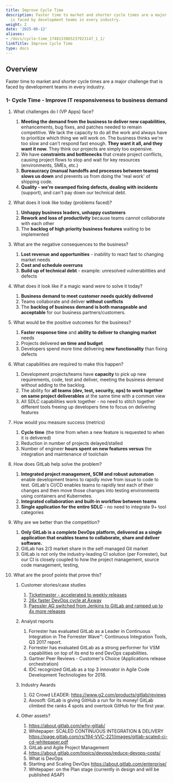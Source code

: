 ```yaml
---
title: Improve Cycle Time
description: Faster time to market and shorter cycle times are a major challenge that
  is faced by development teams in every industry.
weight: 2
date: '2025-06-12'
aliases:
- /docs/cycle-time_1748133865237923147_1_1/
linkTitle: Improve Cycle Time
type: docs
---
```


## Overview

Faster time to market and shorter cycle times are a major challenge that is faced by development teams in every industry.

### 1- Cycle Time - Improve IT responsiveness to business demand

1. What challenges do I (VP Apps) face?
   1. **Meeting the demand from the business to deliver new capabilities**, enhancements, bug fixes, and patches needed to remain competitive.  We lack the capacity to do all the work and always have to prioritize which thing we will work on.   The business thinks we're too slow and can't respond fast enough.  **They want it all, and they want it now.** They think our projects are simply too expensive.
   1. We have **constraints and bottlenecks** that create project conflicts, causing project flows to stop and wait for key resources (environments, SMEs, etc.)
   1. **Bureaucracy (manual handoffs and processes between teams) slows us down** and prevents us from doing the 'real work' of shipping code.
   1. **Quality - we're swamped fixing defects, dealing with incidents** (support), and can't pay down our technical debt.

1. What does it look like today (problems faced)?
   1. **Unhappy business leaders, unhappy customers**
   1. **Rework and loss of productivity** because teams cannot collaborate with each other
   1. The **backlog of high priority business features** waiting to be implemented

1. What are the negative consequences to the business?
   1. **Lost revenue and opportunities** - inability to react fast to changing market needs
   1. **Cost and schedule overruns**
   1. **Build up of technical debt** - example: unresolved vulnerabilities and defects

1. What does it look like if a magic wand were to solve it today?
   1. **Business demand to meet customer needs quickly delivered**
   1. Teams collaborate and deliver **without conflicts**
   1. The **backlog of business demand is both manageable and acceptable** for our business partners/customers.

1. What would be the positive outcomes for the business?
   1. **Faster response time** and **ability to deliver to changing market** needs
   1. Projects delivered **on time and budget**
   1. Developers spend more time delivering **new functionality** than fixing defects

1. What capabilities are required to make this happen?
   1. Development projects/teams have **capacity** to pick up new requirements, code, test and deliver, meeting the business demand without adding to the backlog.
   1. The ability for **all teams (dev, test, security, ops) to work together on same project deliverables** at the same time with a common view
   1. All SDLC capabilities work together - no need to stitch together different tools freeing up developers time to focus on delivering features

1. How would you measure success (metrics)
   1. **Cycle time**  (the time from when a new feature is requested to when it is delivered)
   1. Reduction in number of projects delayed/stalled
   1. Number of engineer **hours spent on new features versus** the integration and maintenance of toolchain

1. How does GitLab help solve the problem?
   1. **Integrated project management, SCM and robust automation** enable development teams to rapidly move from issue to code to test.   GitLab's CI/CD enables teams to rapidly test each of their changes and then move those changes into testing environments using containers and Kubernetes.
   1. **Integrated collaboration and built-in workflow between teams**
   1. **Single application for the entire SDLC** - no need to integrate 9+ tool categories

1. Why are we better than the competition?
   1. **Only GitLab is a complete DevOps platform, delivered as a single application that enables teams to collaborate, share and deliver software.**
   1. GitLab has 2/3 market share in the self-managed Git market
   1. GitLab is not only the industry-leading CI solution (per Forrester), but our CI is closely coupled to how the project management, source code management, testing,

1. What are the proof points that prove this?
   1. Customer stories/case studies
      1. [Ticketmaster - accelerated to weekly releases](https://about.gitlab.com/blog/2017/06/07/continuous-integration-ticketmaster/)
      1. [26x faster DevOps cycle at Axway](https://about.gitlab.com/customers/axway/)
      1. [Paessler AG switched from Jenkins to GitLab and ramped up to 4x more releases](https://about.gitlab.com/customers/paessler/)

   1. Analyst reports
      1. Forrester has evaluated GitLab as a Leader in Continuous Integration in The Forrester Wave™: Continuous Integration Tools, Q3 2017 report.
      1. Forrester has evaluated GitLab as a strong performer for VSM capabilities on top of its end to end DevOps capabilities.
      1. Gartner Peer Reviews - Customer's Choice (Applications release orchestration)
      1. IDC recognized GitLab as a top 3 innovator in Agile Code Development Technologies for 2018.

   1. Industry Awards
      1. G2 Crowd LEADER: https://www.g2.com/products/gitlab/reviews
      1. Axosoft: GitLab is giving GitHub a run for its money! GitLab climbed the ranks 4 spots and overtook GitHub for the first year.

   1. Other assets?
      1. https://about.gitlab.com/why-gitlab/
      1. Whitepaper: SCALED CONTINUOUS INTEGRATION & DELIVERY https://page.gitlab.com/rs/194-VVC-221/images/gitlab-scaled-ci-cd-whitepaper.pdf
      1. GitLab and Agile Project Management
      1. https://about.gitlab.com/topics/devops/reduce-devops-costs/
      1. What is DevOps
      1. Starting and Scaling DevOps https://about.gitlab.com/enterprise/
      1. Whitepaper: on the Plan stage (currently in design and will be published ASAP)
